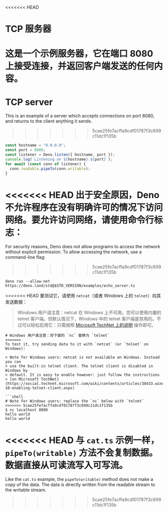 <<<<<<< HEAD
# TCP 服务器

这是一个示例服务器，它在端口 8080 上接受连接，并返回客户端发送的任何内容。
=======
# TCP server

This is an example of a server which accepts connections on port 8080, and
returns to the client anything it sends.
>>>>>>> 5cae25fe7acffa9cdf01787f3c699c11dc1f135b

```ts
const hostname = "0.0.0.0";
const port = 8080;
const listener = Deno.listen({ hostname, port });
console.log(`Listening on ${hostname}:${port}`);
for await (const conn of listener) {
  conn.readable.pipeTo(conn.writable);
}
```

<<<<<<< HEAD
出于安全原因，Deno
不允许程序在没有明确许可的情况下访问网络。要允许访问网络，请使用命令行标志：
=======
For security reasons, Deno does not allow programs to access the network without
explicit permission. To allow accessing the network, use a command-line flag:
>>>>>>> 5cae25fe7acffa9cdf01787f3c699c11dc1f135b

```shell
deno run --allow-net https://deno.land/std@$STD_VERSION/examples/echo_server.ts
```

<<<<<<< HEAD
要测试它，请使用 `netcat`（或者 Windows 上的 `telnet`）向其发送数据：

> Windows 用户请注意：netcat 在 Windows 上不可用。您可以使用内置的 telnet
> 客户端。但默认情况下，Windows 中的 telnet
> 客户端是禁用的。不过可以轻松启用它：只需按照
> [Microsoft TechNet 上的说明](https://social.technet.microsoft.com/wiki/contents/articles/38433.windows-10-enabling-telnet-client.aspx)
> 操作即可。

```shell
# Windows 用户请注意：将下面的 `nc` 替换为 `telnet`
=======
To test it, try sending data to it with `netcat` (or `telnet` on Windows):

> Note for Windows users: netcat is not available on Windows. Instead you can
> use the built-in telnet client. The telnet client is disabled in Windows by
> default. It is easy to enable however: just follow the instructions
> [on Microsoft TechNet](https://social.technet.microsoft.com/wiki/contents/articles/38433.windows-10-enabling-telnet-client.aspx)

```shell
# Note for Windows users: replace the `nc` below with `telnet`
>>>>>>> 5cae25fe7acffa9cdf01787f3c699c11dc1f135b
$ nc localhost 8080
hello world
hello world
```

<<<<<<< HEAD
与 `cat.ts` 示例一样，`pipeTo(writable)`
方法不会复制数据。数据直接从可读流写入可写流。
=======
Like the `cat.ts` example, the `pipeTo(writable)` method does not make a copy of
the data. The data is directly written from the readable stream to the writable
stream.
>>>>>>> 5cae25fe7acffa9cdf01787f3c699c11dc1f135b
